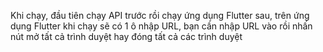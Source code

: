 Khi chạy, đầu tiên chạy API trước rồi chạy ứng dụng Flutter sau, trên ứng dụng Flutter khi chạy sẽ có 1 ô nhập URL, bạn cần nhập URL vào rồi nhấn nút mở tất cả trình duyệt hay đóng tất cả các trình duyệt
